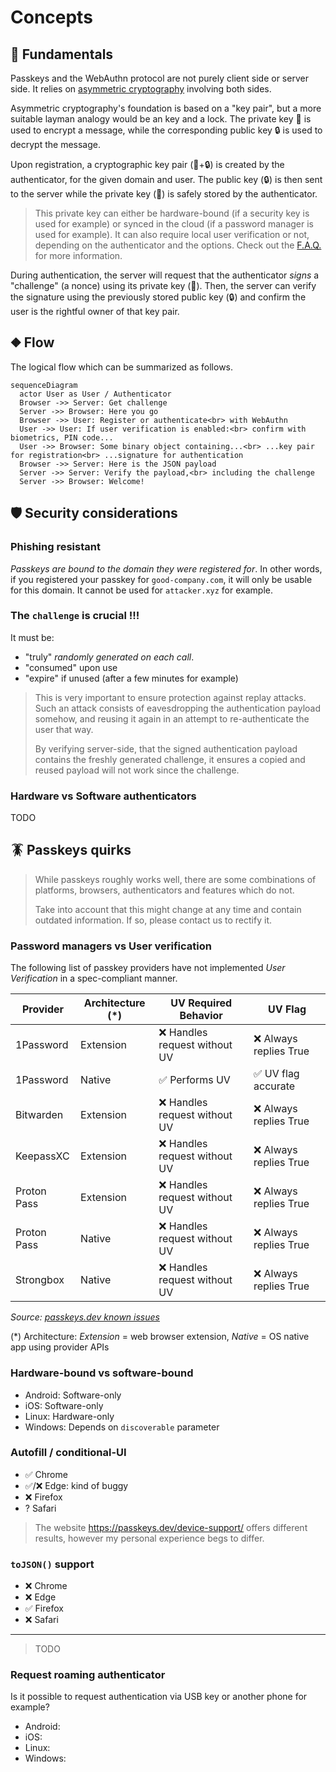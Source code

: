 Concepts
========

📖 Fundamentals
----------------

Passkeys and the WebAuthn protocol are not purely client side or server side.
It relies on [asymmetric cryptography](https://en.wikipedia.org/wiki/Public-key_cryptography) involving both sides.

Asymmetric cryptography's foundation is based on a "key pair", but a more suitable layman analogy would be an key and a lock. The private key 🔑 is used to encrypt a message, while the corresponding public key 🔒 is used to decrypt the message.

Upon registration, a cryptographic key pair (🔑+🔒) is created by the authenticator, for the given domain and user. The public key (🔒) is then sent to the server while the private key (🔑) is safely stored by the authenticator. 

> This private key can either be hardware-bound (if a security key is used for example) or synced in the cloud (if a password manager is used for example). It can also require local user verification or not, depending on the authenticator and the options. Check out the [F.A.Q.](/faq) for more information.

During authentication, the server will request that the authenticator *signs* a "challenge" (a nonce) using its private key (🔑). Then, the server can verify the signature using the previously stored public key (🔒) and confirm the user is the rightful owner of that key pair.



⛖ Flow
-------

The logical flow which can be summarized as follows.

```mermaid
sequenceDiagram
  actor User as User / Authenticator
  Browser ->> Server: Get challenge
  Server ->> Browser: Here you go
  Browser ->> User: Register or authenticate<br> with WebAuthn
  User ->> User: If user verification is enabled:<br> confirm with biometrics, PIN code... 
  User ->> Browser: Some binary object containing...<br> ...key pair for registration<br> ...signature for authentication
  Browser ->> Server: Here is the JSON payload
  Server ->> Server: Verify the payload,<br> including the challenge
  Server ->> Browser: Welcome!
```

🛡️ Security considerations
---------------------------

### Phishing resistant

*Passkeys are bound to the domain they were registered for*. In other words, if you registered your passkey for `good-company.com`, it will only be usable for this domain.
It cannot be used for `attacker.xyz` for example.

### The `challenge` is crucial !!!

It must be:

- "truly" *randomly generated on each call*. 
- "consumed" upon use
- "expire" if unused (after a few minutes for example)

> This is very important to ensure protection against replay attacks. Such an attack consists of eavesdropping the authentication payload somehow, and reusing it again in an attempt to re-authenticate the user that way.
> 
> By verifying server-side, that the signed authentication payload contains the freshly generated challenge, it ensures a copied and reused payload will not work since the challenge.


### Hardware vs Software authenticators

TODO


🪳 Passkeys quirks
-------------------

> While passkeys roughly works well, there are some combinations of platforms, browsers, authenticators and features which do not.
>
> Take into account that this might change at any time and contain outdated information. If so, please contact us to rectify it.


### Password managers vs User verification

The following list of passkey providers have not implemented *User Verification* in a spec-compliant manner.

| Provider	| Architecture (\*)	| UV Required Behavior |	UV Flag |
|-----------|-------------------|--------------------|---------|
| 1Password   |	Extension	| ❌ Handles request without UV	| ❌ Always replies True
| 1Password	  | Native	  | ✅ Performs UV	                | ✅ UV flag accurate
| Bitwarden	  | Extension	| ❌ Handles request without UV	| ❌ Always replies True
| KeepassXC	  | Extension	| ❌ Handles request without UV	| ❌ Always replies True
| Proton Pass	| Extension	| ❌ Handles request without UV	| ❌ Always replies True
| Proton Pass	| Native	  | ❌ Handles request without UV	| ❌ Always replies True
| Strongbox	  | Native    | ❌ Handles request without UV	| ❌ Always replies True

*Source: [passkeys.dev known issues](https://passkeys.dev/docs/reference/known-issues/)*

(\*) Architecture: *Extension* = web browser extension, *Native* = OS native app using provider APIs



### Hardware-bound vs software-bound

- Android: Software-only
- iOS: Software-only
- Linux: Hardware-only
- Windows: Depends on `discoverable` parameter


### Autofill / conditional-UI

- ✅ Chrome
- ✅/❌ Edge: kind of buggy
- ❌ Firefox
- ? Safari

> The website https://passkeys.dev/device-support/ offers different results, however my personal experience begs to differ.


### `toJSON()` support

- ❌ Chrome
- ❌ Edge
- ✅ Firefox
- ❌ Safari

---

> TODO

### Request roaming authenticator

Is it possible to request authentication via USB key or another phone for example?

- Android: 
- iOS: 
- Linux: 
- Windows: 




